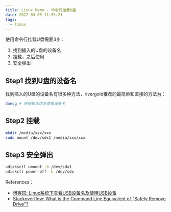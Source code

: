 ```yaml
---
title: Linux Memo - 命令行挂载U盘
date: 2022-03-05 11:55:21
tags:
  - linux
---
```



使用命令行挂载U盘需要3步：

1. 找到插入的U盘的设备名
2. 挂载，之后使用
3. 安全弹出

## Step1 找到U盘的设备名

找到插入的U盘的设备名有很多种方法，rivergold推荐的最简单和直接的方法为：

```bash
dmesg # 根据输出信息查看设备名
```

## Step2 挂载

```bash
mkdir /media/xxx/xxx
sudo mount /dev/sdx1 /media/xxx/xxx
```

## Step3 安全弹出

```bash
udisksctl umount -b /dev/sdx1
udiskctl power-off -b /dev/sdx
```

References：
- [博客园: Linux系统下查看USB设备名及使用USB设备](https://www.cnblogs.com/rusking/p/6107989.html)
- [Stackoverflow: What is the Command Line Equivalent of "Safely Remove Drive"?](https://askubuntu.com/a/532691)
